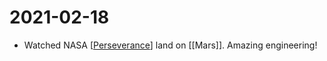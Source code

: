 # 2021-02-18

- Watched NASA [[Perseverance]] land on [[Mars]]. Amazing engineering!

[//begin]: # "Autogenerated link references for markdown compatibility"
[Perseverance]: ../perseverance "Perseverance"
[//end]: # "Autogenerated link references"